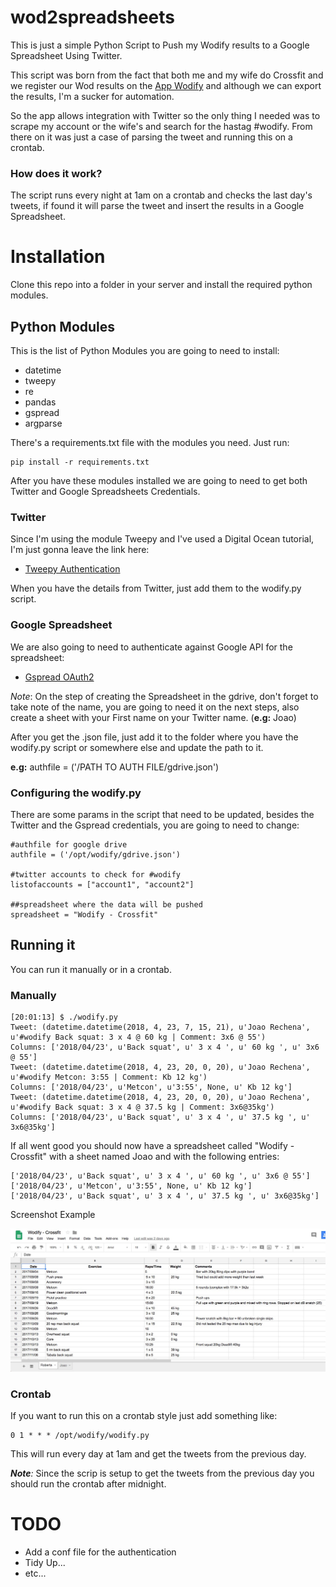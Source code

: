 # wod2spreadsheets
This is just a simple Python Script to Push my Wodify results to a Google Spreadsheet Using Twitter.

This script was born from the fact that both me and my wife do Crossfit and we register our Wod results on the [App Wodify]([https://app.wodify.com/WodifyAdminTheme/LoginEntry.aspx) and although we can export the results, I'm a sucker for automation. 

So the app allows integration with Twitter so the only thing I needed was to scrape my account or the wife's and search for the hastag #wodify. From there on it was just a case of parsing the tweet and running this on a crontab. 

### How does it work?
The script runs every night at 1am on a crontab and checks the last day's tweets, if found it will parse the tweet and insert the results in a Google Spreadsheet. 

# Installation

Clone this repo into a folder in your server and install the required python modules.

## **Python Modules**

This is the list of Python Modules you are going to need to install:

* datetime
* tweepy
* re
* pandas
* gspread
* argparse

There's a requirements.txt file with the modules you need. Just run:

```
pip install -r requirements.txt
```

After you have these modules installed we are going to need to get both Twitter and Google Spreadsheets Credentials. 

### Twitter

Since I'm using the module Tweepy and I've used a Digital Ocean tutorial, I'm just gonna leave the link here:

* [Tweepy Authentication](https://www.digitalocean.com/community/tutorials/how-to-authenticate-a-python-application-with-twitter-using-tweepy-on-ubuntu-14-04)

When you have the details from Twitter, just add them to the wodify.py script. 

### Google Spreadsheet
We are also going to need to authenticate against Google API for the spreadsheet:

* [Gspread OAuth2](http://gspread.readthedocs.io/en/latest/oauth2.html)

_Note_: On the step of creating the Spreadsheet in the gdrive, don't forget to take note of the name, you are going to need it on the next steps, also create a sheet with your First name on your Twitter name. (**e.g:** Joao)

After you get the .json file, just add it to the folder where you have the wodify.py script or somewhere else and update the path to it.

**e.g:** authfile = ('/PATH TO AUTH FILE/gdrive.json')

### Configuring the wodify.py
There are some params in the script that need to be updated, besides the Twitter and the Gspread credentials, you are going to need to change:

```
#authfile for google drive
authfile = ('/opt/wodify/gdrive.json')

#twitter accounts to check for #wodify
listofaccounts = ["account1", "account2"]

##spreadsheet where the data will be pushed
spreadsheet = "Wodify - Crossfit" 

```

## Running it
You can run it manually or in a crontab.

### Manually
```
[20:01:13] $ ./wodify.py
Tweet: (datetime.datetime(2018, 4, 23, 7, 15, 21), u'Joao Rechena', u'#wodify Back squat: 3 x 4 @ 60 kg | Comment: 3x6 @ 55')
Columns: ['2018/04/23', u'Back squat', u' 3 x 4 ', u' 60 kg ', u' 3x6 @ 55']
Tweet: (datetime.datetime(2018, 4, 23, 20, 0, 20), u'Joao Rechena', u'#wodify Metcon: 3:55 | Comment: Kb 12 kg')
Columns: ['2018/04/23', u'Metcon', u'3:55', None, u' Kb 12 kg']
Tweet: (datetime.datetime(2018, 4, 23, 20, 0, 20), u'Joao Rechena', u'#wodify Back squat: 3 x 4 @ 37.5 kg | Comment: 3x6@35kg')
Columns: ['2018/04/23', u'Back squat', u' 3 x 4 ', u' 37.5 kg ', u' 3x6@35kg']

```

If all went good you should now have a spreadsheet called "Wodify - Crossfit" with a sheet named Joao and with the following entries:

```
['2018/04/23', u'Back squat', u' 3 x 4 ', u' 60 kg ', u' 3x6 @ 55']
['2018/04/23', u'Metcon', u'3:55', None, u' Kb 12 kg']
['2018/04/23', u'Back squat', u' 3 x 4 ', u' 37.5 kg ', u' 3x6@35kg']
```

Screenshot Example

<img src="images/Wodify_Crossfit_Google_Sheets.jpg">

### Crontab
If you want to run this on a crontab style just add something like:

```
0 1 * * * /opt/wodify/wodify.py
```

This will run every day at 1am and get the tweets from the previous day. 

_**Note**:_ Since the scrip is setup to get the tweets from the previous day you should run the crontab after midnight. 

# TODO
* Add a conf file for the authentication
* Tidy Up...
* etc...

